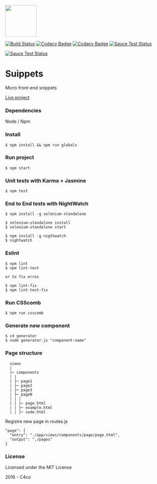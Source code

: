 <img width=100 src="https://dl.dropboxusercontent.com/s/f90hi2k99xxw5xn/suippets-logo.png?dl=0">

[![Build Status](https://travis-ci.org/C4co/suippets.svg?branch=master)](https://travis-ci.org/C4co/suippets)
[![Codacy Badge](https://api.codacy.com/project/badge/Grade/250b64a0bb6b48858fc33a26eaf3f421)](https://www.codacy.com/app/carllos-nc/suippets?utm_source=github.com&amp;utm_medium=referral&amp;utm_content=C4co/suippets&amp;utm_campaign=Badge_Grade)
[![Codacy Badge](https://api.codacy.com/project/badge/Coverage/777cd172e4f34886a25a01e57d9d77f7)](https://www.codacy.com/app/carllos-nc/suippets?utm_source=github.com&amp;utm_medium=referral&amp;utm_content=C4co/suippets&amp;utm_campaign=Badge_Coverage)
[![Sauce Test Status](https://saucelabs.com/buildstatus/c4co)](https://saucelabs.com/u/c4co)

[![Sauce Test Status](https://saucelabs.com/browser-matrix/c4co.svg)](https://saucelabs.com/u/c4co)

# Suippets

Micro front-end snippets

[Live project](https://c4co.github.io/suippets/)

### Dependencies
Node / Npm

### Install
```
$ npm install && npm run globals
```

### Run project
```
$ npm start
```

### Unit tests with Karma + Jasmine
```
$ npm test
```

### End to End tests with NightWatch
```
$ npm install -g selenium-standalone

$ selenium-standalone install
$ selenium-standalone start

$ npm install -g nigthwatch
$ nightwatch

```

### Eslint
```
$ npm lint
$ npm lint-test

or to fix erros

$ npm lint-fix
$ npm lint-test-fix
```

### Run CSScomb
```
$ npm run csscomb
```

### Generate new component
```
$ cd generator
$ node generator.js "component-name"
```

### Page structure
```
  views
  |
  ├─ components
  | |
  | ├─ page1
  | ├─ page2
  | ├─ page3
  | ├─ pageN
  | | |
  | | ├─ page.html
  | | ├─ example.html
  | | ├─ code.html
```

Registre new page in routes.js

````
"page": {
  "entry": "./app/views/components/page/page.html",
  "output": "./pages"
}
````

### License

Licensed under the MIT License

2016 - C4co
